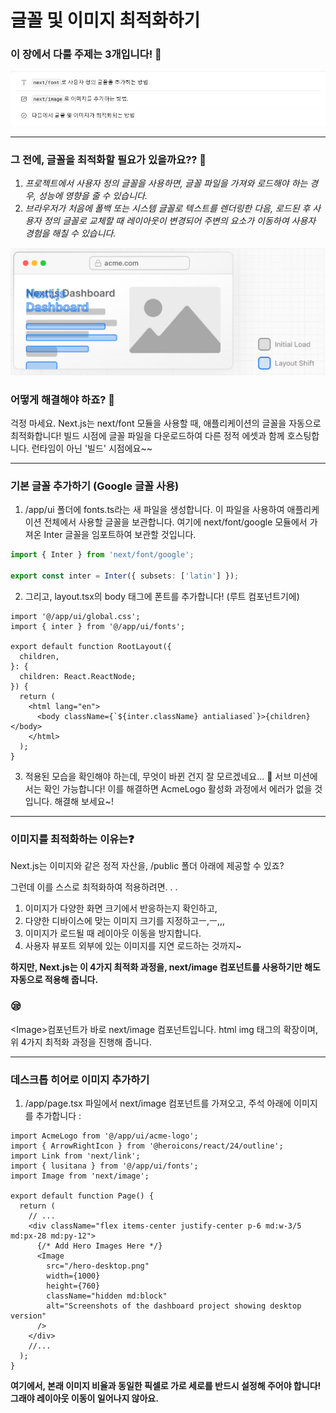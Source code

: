 # 글꼴 및 이미지 최적화하기

### 이 장에서 다룰 주제는 3개입니다! 💪
![alt text](image-7.png)

---

### 그 전에, 글꼴을 최적화할 필요가 있을까요?? 🤔
1. *프로젝트에서 사용자 정의 글꼴을 사용하면, 글꼴 파일을 가져와 로드해야 하는 경우, 성능에 영향을 줄 수 있습니다.*
2. *브라우저가 처음에 폴백 또는 시스템 글꼴로 텍스트를 렌더링한 다음, 로드된 후 사용자 정의 글꼴로 교체할 때 레이아웃이 변경되어 주변의 요소가 이동하여 사용자 경험을 해칠 수 있습니다.*

![alt text](image-8.png)

### 어떻게 해결해야 하죠? 🥹
걱정 마세요. Next.js는 next/font 모듈을 사용할 때, 애플리케이션의 글꼴을 자동으로 최적화합니다! 빌드 시점에 글꼴 파일을 다운로드하여 다른 정적 에셋과 함께 호스팅합니다. 런타임이 아닌 '빌드' 시점에요~~

---

### 기본 글꼴 추가하기 (Google 글꼴 사용)

1. /app/ui 폴더에 fonts.ts라는 새 파일을 생성합니다. 이 파일을 사용하여 애플리케이션 전체에서 사용할 글꼴을 보관합니다. 여기에 next/font/google 모듈에서 가져온 Inter 글꼴을 임포트하여 보관할 것입니다.
```ts
import { Inter } from 'next/font/google';
 
export const inter = Inter({ subsets: ['latin'] });
```
2. 그리고, layout.tsx의 body 태그에 폰트를 추가합니다! (루트 컴포넌트기에)
```tsx
import '@/app/ui/global.css';
import { inter } from '@/app/ui/fonts';
 
export default function RootLayout({
  children,
}: {
  children: React.ReactNode;
}) {
  return (
    <html lang="en">
      <body className={`${inter.className} antialiased`}>{children}</body>
    </html>
  );
}
```
3. 적용된 모습을 확인해야 하는데, 무엇이 바뀐 건지 잘 모르겠네요... 🥲 서브 미션에서는 확인 가능합니다! 이를 해결하면 AcmeLogo 활성화 과정에서 에러가 없을 것입니다. 해결해 보세요~!

---

### 이미지를 최적화하는 이유는❓

Next.js는 이미지와 같은 정적 자산을, /public 폴더 아래에 제공할 수 있죠? 

그런데 이를 스스로 최적화하여 적용하려면. . .
1. 이미지가 다양한 화면 크기에서 반응하는지 확인하고,
2. 다양한 디바이스에 맞는 이미지 크기를 지정하고ㅡ,ㅡ,,,
3. 이미지가 로드될 때 레이아웃 이동을 방지합니다.
4. 사용자 뷰포트 외부에 있는 이미지를 지연 로드하는 것까지~

**하지만, Next.js는 이 4가지 최적화 과정을, next/image 컴포넌트를 사용하기만 해도 자동으로 적용해 줍니다.**

### 😪

&lt;Image&gt;컴포넌트가 바로 next/image 컴포넌트입니다. html img 태그의 확장이며, 위 4가지 최적화 과정을 진행해 줍니다.

---

### 데스크톱 히어로 이미지 추가하기

1. /app/page.tsx 파일에서 next/image 컴포넌트를 가져오고, 주석 아래에 이미지를 추가합니다 :
```tsx
import AcmeLogo from '@/app/ui/acme-logo';
import { ArrowRightIcon } from '@heroicons/react/24/outline';
import Link from 'next/link';
import { lusitana } from '@/app/ui/fonts';
import Image from 'next/image';
 
export default function Page() {
  return (
    // ...
    <div className="flex items-center justify-center p-6 md:w-3/5 md:px-28 md:py-12">
      {/* Add Hero Images Here */}
      <Image
        src="/hero-desktop.png"
        width={1000}
        height={760}
        className="hidden md:block"
        alt="Screenshots of the dashboard project showing desktop version"
      />
    </div>
    //...
  );
}
```
**여기에서, 본래 이미지 비율과 동일한 픽셀로 가로 세로를 반드시 설정해 주어야 합니다! 그래야 레이아웃 이동이 일어나지 않아요.**



